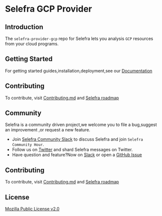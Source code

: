 # Selefra GCP Provider

## Introduction

The `selefra-provider-gcp` repo for Selefra lets you analysis `GCP` resources from your cloud programs.

## Getting Started

For getting started guides,installation,deployment,see our [Documentation](https://selefra.io/docs)

## Contributing

To contribute, visit [Contributing.md](https://github.com/selefra/selefra/blob/main/CONTRIBUTING.md) and [Selefra roadmap](https://github.com/orgs/selefra/projects/1)

## Community

Selefra is a community driven project,we welcome you to file a bug,suggest an improvement ,or request a new feature.

-  Join [Selefra Community Slack](https://selefra.slack.com) to discuss Selefra and join `Selefra Community Hour`.
-  Follow us on [Twitter](https://twitter.com/SelefraCorp) and shard Selefra messages on Twitter.
-  Have question and feature?Now on [Slack](https://selefra.slack.com) or open a [GitHub Issue](https://github.com/selefra/selefra/issues/new/choose)

## Contributing

To contribute, visit [Contributing.md](https://github.com/selefra/selefra/blob/main/CONTRIBUTING.md) and [Selefra roadmap](https://github/com/selefra/projects/1)

## License

[Mozilla Public License v2.0](https://github.com/selefra/selefra/blob/main/LICENSE)